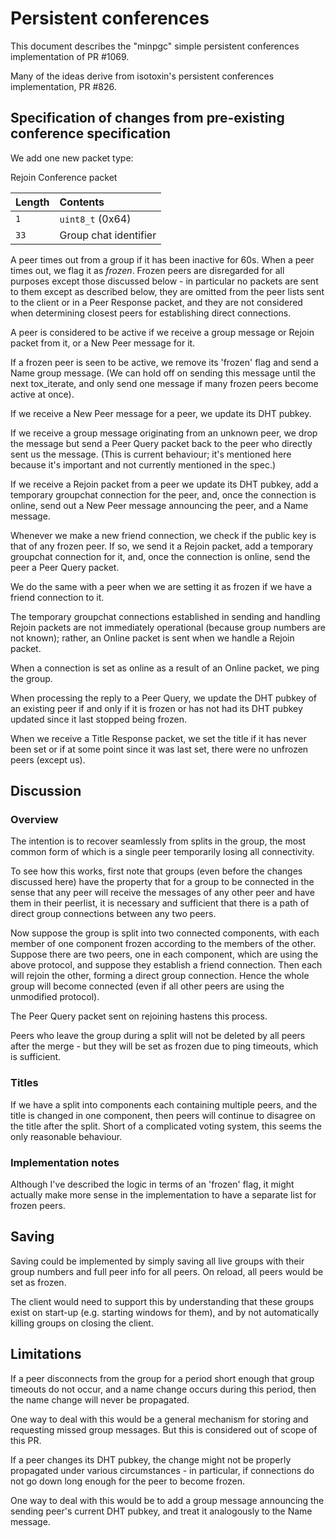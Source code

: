 # Persistent conferences

This document describes the "minpgc" simple persistent conferences
implementation of PR #1069.

Many of the ideas derive from isotoxin's persistent conferences
implementation, PR #826.

## Specification of changes from pre-existing conference specification
We add one new packet type:

Rejoin Conference packet

| Length | Contents                        |
|:-------|:--------------------------------|
| `1`    | `uint8_t` (0x64)                |
| `33`   | Group chat identifier           |


A peer times out from a group if it has been inactive for 60s. When a peer
times out, we flag it as _frozen_. Frozen peers are disregarded for all
purposes except those discussed below - in particular no packets are sent to
them except as described below, they are omitted from the peer lists sent to
the client or in a Peer Response packet, and they are not considered when
determining closest peers for establishing direct connections.

A peer is considered to be active if we receive a group message or Rejoin
packet from it, or a New Peer message for it.

If a frozen peer is seen to be active, we remove its 'frozen' flag and send a
Name group message. (We can hold off on sending this message until the next
tox\_iterate, and only send one message if many frozen peers become active at
once).

If we receive a New Peer message for a peer, we update its DHT pubkey.

If we receive a group message originating from an unknown peer, we drop the
message but send a Peer Query packet back to the peer who directly sent us the
message. (This is current behaviour; it's mentioned here because it's important
and not currently mentioned in the spec.)

If we receive a Rejoin packet from a peer we update its DHT pubkey, add a
temporary groupchat connection for the peer, and, once the connection is
online, send out a New Peer message announcing the peer, and a Name message.

Whenever we make a new friend connection, we check if the public key is that 
of any frozen peer. If so, we send it a Rejoin packet, add a temporary
groupchat connection for it, and, once the connection is online, send the
peer a Peer Query packet.

We do the same with a peer when we are setting it as frozen if we have a
friend connection to it.

The temporary groupchat connections established in sending and handling Rejoin
packets are not immediately operational (because group numbers are not known);
rather, an Online packet is sent when we handle a Rejoin packet.

When a connection is set as online as a result of an Online packet, we ping
the group.

When processing the reply to a Peer Query, we update the DHT pubkey of an
existing peer if and only if it is frozen or has not had its DHT pubkey
updated since it last stopped being frozen.

When we receive a Title Response packet, we set the title if it has never been
set or if at some point since it was last set, there were no unfrozen peers
(except us).

## Discussion
### Overview
The intention is to recover seamlessly from splits in the group, the most 
common form of which is a single peer temporarily losing all connectivity.

To see how this works, first note that groups (even before the changes
discussed here) have the property that for a group to be connected in the
sense that any peer will receive the messages of any other peer and have them
in their peerlist, it is necessary and sufficient that there is a path of
direct group connections between any two peers.

Now suppose the group is split into two connected components, with each member
of one component frozen according to the members of the other. Suppose there
are two peers, one in each component, which are using the above protocol, and
suppose they establish a friend connection. Then each will rejoin the other,
forming a direct group connection. Hence the whole group will become connected
(even if all other peers are using the unmodified protocol).

The Peer Query packet sent on rejoining hastens this process.

Peers who leave the group during a split will not be deleted by all peers
after the merge - but they will be set as frozen due to ping timeouts, which
is sufficient.

### Titles
If we have a split into components each containing multiple peers, and the
title is changed in one component, then peers will continue to disagree on the
title after the split. Short of a complicated voting system, this seems the
only reasonable behaviour.

### Implementation notes
Although I've described the logic in terms of an 'frozen' flag, it might 
actually make more sense in the implementation to have a separate list for 
frozen peers.

## Saving
Saving could be implemented by simply saving all live groups with their group
numbers and full peer info for all peers. On reload, all peers would be set as
frozen.

The client would need to support this by understanding that these groups exist
on start-up (e.g. starting windows for them), and by not automatically killing
groups on closing the client.

## Limitations
If a peer disconnects from the group for a period short enough that group
timeouts do not occur, and a name change occurs during this period, then the
name change will never be propagated.

One way to deal with this would be a general mechanism for storing and
requesting missed group messages. But this is considered out of scope of this
PR.

If a peer changes its DHT pubkey, the change might not be properly propagated
under various circumstances - in particular, if connections do not go down
long enough for the peer to become frozen.

One way to deal with this would be to add a group message announcing the
sending peer's current DHT pubkey, and treat it analogously to the Name
message.

